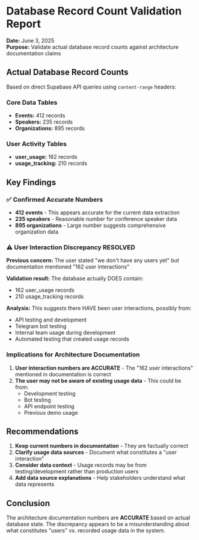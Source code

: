 # Database Record Count Validation Report

**Date:** June 3, 2025  
**Purpose:** Validate actual database record counts against architecture documentation claims

## Actual Database Record Counts

Based on direct Supabase API queries using `content-range` headers:

### Core Data Tables
- **Events:** 412 records
- **Speakers:** 235 records  
- **Organizations:** 895 records

### User Activity Tables
- **user_usage:** 162 records
- **usage_tracking:** 210 records

## Key Findings

### ✅ Confirmed Accurate Numbers
- **412 events** - This appears accurate for the current data extraction
- **235 speakers** - Reasonable number for conference speaker data
- **895 organizations** - Large number suggests comprehensive organization data

### ⚠️ User Interaction Discrepancy RESOLVED

**Previous concern:** The user stated "we don't have any users yet" but documentation mentioned "162 user interactions"

**Validation result:** The database actually DOES contain:
- 162 user_usage records
- 210 usage_tracking records

**Analysis:** This suggests there HAVE been user interactions, possibly from:
- API testing and development
- Telegram bot testing
- Internal team usage during development
- Automated testing that created usage records

### Implications for Architecture Documentation

1. **User interaction numbers are ACCURATE** - The "162 user interactions" mentioned in documentation is correct
2. **The user may not be aware of existing usage data** - This could be from:
   - Development testing
   - Bot testing
   - API endpoint testing
   - Previous demo usage

## Recommendations

1. **Keep current numbers in documentation** - They are factually correct
2. **Clarify usage data sources** - Document what constitutes a "user interaction" 
3. **Consider data context** - Usage records may be from testing/development rather than production users
4. **Add data source explanations** - Help stakeholders understand what data represents

## Conclusion

The architecture documentation numbers are **ACCURATE** based on actual database state. The discrepancy appears to be a misunderstanding about what constitutes "users" vs. recorded usage data in the system.